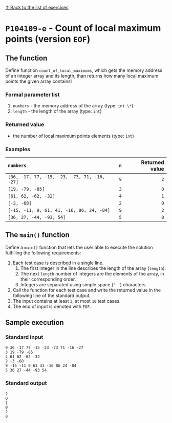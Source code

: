 
[↑ Back to the list of exercises](./README.md)

# `P104109-e` - Count of local maximum points (version `EOF`)

## The function

Define function `count_of_local_maximums`, which gets the memory address of an integer array and its length, than returns how many local maximum points the given array contains!

### Formal parameter list
         
1. `numbers` - the memory address of the array (type: `int \*`)
1. `length` - the length of the array (type: `int`)


### Returned value

* the number of local maximum points elements (type: `int`)

### Examples

| `numbers` | `n` | Returned value | 
| :--- | ---: | ---: | 
| `[36, -17, 77, -15, -23, -73, 71, -16, -27]` | `9` | `2` |
| `[19, -79, -85]` | `3` | `0` |
| `[61, 62, -62, -32]` | `4` | `1` |
| `[-3, -68]` | `2` | `0` |
| `[-15, -11, 9, 61, 41, -16, 86, 24, -84]` | `9` | `2` |
| `[36, 27, -44, -93, 54]` | `5` | `0` |

## The `main()` function

Define a `main()` function that lets the user able to execute the solution fulfilling the following requirements:

1. Each test case is described in a single line.
    1. The first integer in the line describes the length of the array (`length`).
    1. The next `length` number of integers are the elements of the array, in their corresponding order.
    1. Integers are separated using simple space (`' '`) characters.
1. Call the function for each test case and write the returned value in the following line of the standard output.
1. The input contains at least `3`, at most `10` test cases.
1. The end of input is denoted with `EOF`.

## Sample execution

### Standard input

```
9 36 -17 77 -15 -23 -73 71 -16 -27
3 19 -79 -85
4 61 62 -62 -32
2 -3 -68
9 -15 -11 9 61 41 -16 86 24 -84
5 36 27 -44 -93 54
```

### Standard output

```
2
0
1
0
2
0
```